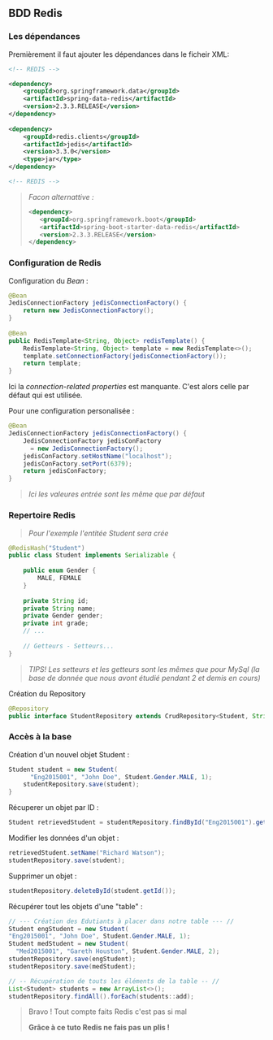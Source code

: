 ## BDD Redis

### Les dépendances

Premièrement il faut ajouter les dépendances dans le ficheir XML:

```xml
<!-- REDIS -->

<dependency>
    <groupId>org.springframework.data</groupId>
	<artifactId>spring-data-redis</artifactId>
	<version>2.3.3.RELEASE</version>
</dependency>
	 
<dependency>
    <groupId>redis.clients</groupId>
    <artifactId>jedis</artifactId>
    <version>3.3.0</version>
    <type>jar</type>
</dependency>

<!-- REDIS -->
```

>*Facon alternattive :*
>```xml
><dependency>
>    <groupId>org.springframework.boot</groupId>
>    <artifactId>spring-boot-starter-data-redis</artifactId>
>    <version>2.3.3.RELEASE</version>
></dependency>
>```

### Configuration de Redis

Configuration du *Bean* :

```java
@Bean
JedisConnectionFactory jedisConnectionFactory() {
    return new JedisConnectionFactory();
}
 
@Bean
public RedisTemplate<String, Object> redisTemplate() {
    RedisTemplate<String, Object> template = new RedisTemplate<>();
    template.setConnectionFactory(jedisConnectionFactory());
    return template;
}
```
Ici la *connection-related properties* est manquante. C'est alors celle par défaut qui est utilisée.

Pour une configuration personalisée :

```java
@Bean
JedisConnectionFactory jedisConnectionFactory() {
    JedisConnectionFactory jedisConFactory
      = new JedisConnectionFactory();
    jedisConFactory.setHostName("localhost");
    jedisConFactory.setPort(6379);
    return jedisConFactory;
}
```

>*Ici les valeures entrée sont les même que par défaut*

### Repertoire Redis

>*Pour l'exemple l'entitée Student sera crée*

```java
@RedisHash("Student")
public class Student implements Serializable {
  
    public enum Gender { 
        MALE, FEMALE
    }
 
    private String id;
    private String name;
    private Gender gender;
    private int grade;
    // ...
    
    // Getteurs - Setteurs...
}
```

>*TIPS! Les setteurs et les getteurs sont les mêmes que pour MySql
>(la base de donnée que nous avont étudié pendant 2 et demis en cours)*

Création du Repository

```java
@Repository
public interface StudentRepository extends CrudRepository<Student, String> {}
```

### Accès à la base

Création d'un nouvel objet Student :

```java
Student student = new Student(
	  "Eng2015001", "John Doe", Student.Gender.MALE, 1);
	studentRepository.save(student);
}
```

Récuperer un objet par ID : 

```java
Student retrievedStudent = studentRepository.findById("Eng2015001").get();
```

Modifier les données d'un objet :

```java
retrievedStudent.setName("Richard Watson");
studentRepository.save(student);
```

Supprimer un objet :

```java
studentRepository.deleteById(student.getId());
```

Récupérer tout les objets d'une "table" :

```java
// --- Création des Edutiants à placer dans notre table --- //
Student engStudent = new Student(
"Eng2015001", "John Doe", Student.Gender.MALE, 1);
Student medStudent = new Student(
  "Med2015001", "Gareth Houston", Student.Gender.MALE, 2);
studentRepository.save(engStudent);
studentRepository.save(medStudent);

// -- Récupération de touts les éléments de la table -- //
List<Student> students = new ArrayList<>();
studentRepository.findAll().forEach(students::add);
```

>Bravo ! Tout compte faits Redis c'est pas si mal
>
>**Grâce à ce tuto Redis ne fais pas un plis !**